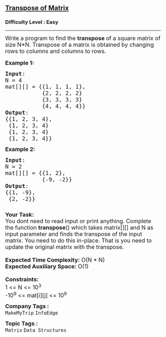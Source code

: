 <h2><a href="https://practice.geeksforgeeks.org/problems/transpose-of-matrix-1587115621/1">Transpose of Matrix</a></h2><h3>Difficulty Level : Easy</h3><hr><div class="problems_problem_content__Xm_eO"><p><span style="font-size: 18px;">Write a program to find the <strong>transpose </strong>of a square matrix&nbsp;of size N*N. Transpose of a matrix is obtained by changing rows to columns and columns to rows.</span><br><br><span style="font-size: 18px;"><strong>Example 1:</strong></span></p>
<pre style="position: relative;"><span style="font-size: 18px;"><strong>Input</strong>:
N = 4
mat[][] = {{1, 1, 1, 1},
&nbsp;          {2, 2, 2, 2}
&nbsp;          {3, 3, 3, 3}
&nbsp;          {4, 4, 4, 4}}
<strong>Output</strong>: 
{{1, 2, 3, 4}, &nbsp;
&nbsp;{1, 2, 3, 4} &nbsp;
&nbsp;{1, 2, 3, 4}
&nbsp;{1, 2, 3, 4}} </span>
<div class="open_grepper_editor" title="Edit &amp; Save To Grepper"></div></pre>
<p><span style="font-size: 18px;"><strong>Example 2:</strong></span></p>
<pre style="position: relative;"><span style="font-size: 18px;"><strong>Input</strong>:
N = 2
mat[][] = {{1, 2},
&nbsp;          {-9, -2}}
<strong>Output</strong>:
{{1, -9}, 
&nbsp;{2, -2}}
</span>
<div class="open_grepper_editor" title="Edit &amp; Save To Grepper"></div></pre>
<p><span style="font-size: 18px;"><strong>Your Task:</strong></span><br><span style="font-size: 18px;">You dont need to read input or print anything.&nbsp;</span><span style="font-size: 18px;">Complete the function <strong>transpose</strong>() which takes matrix[][] and N as input parameter and&nbsp;finds the transpose of the input matrix. You need to do this in-place. That is you need to update the original matrix with the transpose.&nbsp;<br><br><strong>Expected Time Complexity:</strong> O(N * N)<br><strong>Expected Auxiliary Space:</strong> O(1)<br><br><strong>Constraints:</strong><br>1 &lt;= N &lt;= 10<sup>3</sup><br>-10<sup>9</sup> &lt;= mat[i][j] &lt;= 10<sup>9</sup></span></p></div><p><span style=font-size:18px><strong>Company Tags : </strong><br><code>MakeMyTrip</code>&nbsp;<code>InfoEdge</code>&nbsp;<br><p><span style=font-size:18px><strong>Topic Tags : </strong><br><code>Matrix</code>&nbsp;<code>Data Structures</code>&nbsp;